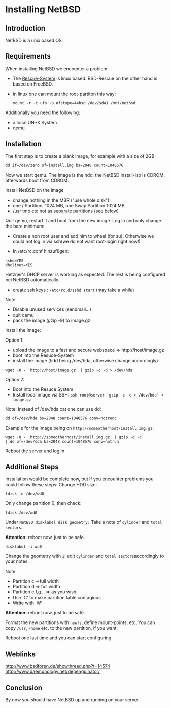 # Installing NetBSD
## Introduction
NetBSD is a unix based OS.

## Requirements

When installing NetBSD we encounter a problem:
* The [Rescue-System](https://wiki.hetzner.de/index.php/Hetzner_Rescue-System/en) is linux based. BSD-Rescue on the other hand is based on FreeBSD.

* in linux one can mount the root-partiton this way:

  `mount -r -t ufs -o ufstype=44bsd /dev/sda1 /mnt/netbsd`

Additionally you need the following:

* a local UN*X System
* qemu 


## Installation
The first step is to create a blank image, for example with a size of 2GB:

`dd if=/dev/zero of=install.img bs=2048 count=1048576`

Now we start qemu. The image is the hdd, the NetBSD install-iso is CDROM, afterwards  boot from CDROM.

Install NetBSD on the image

* change nothing in the MBR ("use whole disk")! 
* one / Partition, 1024 MB, one Swap Partition 1024 MB
* /usr tmp etc not as separate partitions (see below)

Quit qemu, restart it and boot from the new image. Log in and only change the bare minimum:

* Create a non root user and add him to wheel (for su). Otherwise we could not log in via ssh(we do not want root-login right now!)

* In /etc/rc.conf hinzufügen: 

```
sshd=YES
dhclinet=YES
```
Hetzner's DHCP server is working as expected. The rest is being configured bei NetBSD automatically.

* create ssh keys : `/etc/rc.d/sshd start` (may take a while) 

Note:

* Disable unused services (sendmail...)
* quit qemu 
* pack the image (gzip -9) to image.gz 

Install the Image:

Option 1:

* upload the image to a fast and secure webspace => http://host/image.gz
* boot into the Resuce-System
* install the image (hdd being /dev/hda, otherwise change accordingly)

`wget -O - 'http://host/image.gz' | gzip -c -d > /dev/hda`

Option 2:

* Boot into the Resuce System
* Install local image via SSH: 
`ssh root@server 'gzip -c -d > /dev/hda' < image.gz`

Note:
Instead of /dev/hda cat one can use dd:

`dd of=/dev/hda bs=2048 count=1048576 conv=notrunc`

Example for the image being on `http://someotherhost/install.img.gz`:

```
wget -O - 'http://someotherhost/install.img.gz' | gzip -d -c
| dd of=/dev/sda bs=2048 count=1048576 conv=notrun
```

Reboot the server and log in.


## Additional Steps
Installation would be complete now, but if you encounter problems you could follow these steps:
Change HDD size:

`fdisk -u /dev/wd0`

Only change partition 0, then check:

`fdisk /dev/wd0`

Under `NetBSD disklabel disk geometry:`
Take a note of `cylinder` and `total sectors`.

__Attention:__ reboot now, just to be safe.

`disklabel -i wd0`

Change the geometry with `I`: edit  `cylinder` and `total sectors`accordingly to your notes. 

Note:
* Partition c =>full width
* Partition d => full width
* Partition e,f,g... => as you wish
* Use 'C' to make partition table contagious
* Write with 'W'  

__Attention:__ reboot now, just to be safe.

Format the new partitions with `newfs`, define mount-points, etc. You can copy `/usr`, `/home` etc. to the new partition, if you want.

Reboot one last time and you can start configuring.

## Weblinks

http://www.bsdforen.de/showthread.php?t=14574
http://www.daemonology.net/depenguinator/ 

## Conclusion
By now you should have NetBSD up and running on your server.